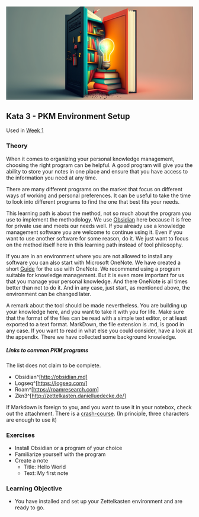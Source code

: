 ![Selecting a program for the PKM environment](images/woche2.png)

## Kata 3 - PKM Environment Setup

Used in [Week 1](2-1-Woche-1.md)

### Theory
When it comes to organizing your personal knowledge management, choosing the right program can be helpful. A good program will give you the ability to store your notes in one place and ensure that you have access to the information you need at any time.

There are many different programs on the market that focus on different ways of working and personal preferences. It can be useful to take the time to look into different programs to find the one that best fits your needs.

This learning path is about the method, not so much about the program you use to implement the methodology. We use [Obsidian](http://obsidian.md) here because it is free for private use and meets our needs well. If you already use a knowledge management software you are welcome to continue using it. Even if you want to use another software for some reason, do it. We just want to focus on the method itself here in this learning path instead of tool philosophy.

If you are in an environment where you are not allowed to install any software you can also start with Microsoft OneNote. We have created a short [Guide](3-0-3-Guide-PKM-mit-OneNote.md) for the use with OneNote. We recommend using a program suitable for knowledge management. But it is even more important for us that you manage your personal knowledge. And there OneNote is all times better than not to do it. And in any case, just start, as mentioned above, the environment can be changed later.

A remark about the tool should be made nevertheless. You are building up your knowledge here, and you want to take it with you for life. Make sure that the format of the files can be read with a simple text editor, or at least exported to a text format. MarkDown, the file extension is .md, is good in any case. If you want to read in what else you could consider, have a look at the appendix. There we have collected some background knowledge.



##### Links to common PKM programs

The list does not claim to be complete.

- Obsidian^[http://obsidian.md]
- Logseq^[https://logseq.com/]
- Roam^[https://roamresearch.com]
- Zkn3^[http://zettelkasten.danielluedecke.de/]

If Markdown is foreign to you, and you want to use it in your notebox, check out the attachment. There is a [crash-course](3-0-1-was-ist-markdown.md). (In principle, three characters are enough to use it)


### Exercises
- Install Obsidian or a program of your choice
- Familiarize yourself with the program
- Create a note
	- Title: Hello World
	- Text: My first note


### Learning Objective
- You have installed and set up your Zettelkasten environment and are ready to go.

<script src="https://giscus.app/client.js"
        data-repo="cogneon/lernos-zettelkasten"
        data-repo-id="R_kgDOI5YY1w"
        data-category="Announcements"
        data-category-id="DIC_kwDOI5YY184CUTx3"
        data-mapping="pathname"
        data-strict="0"
        data-reactions-enabled="1"
        data-emit-metadata="0"
        data-input-position="bottom"
        data-theme="light"
        data-lang="en"
        crossorigin="anonymous"
        async>
</script>
